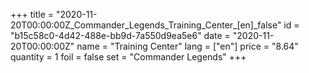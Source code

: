 +++
title = "2020-11-20T00:00:00Z_Commander_Legends_Training_Center_[en]_false"
id = "b15c58c0-4d42-488e-bb9d-7a550d9ea5e6"
date = "2020-11-20T00:00:00Z"
name = "Training Center"
lang = ["en"]
price = "8.64"
quantity = 1
foil = false
set = "Commander Legends"
+++
